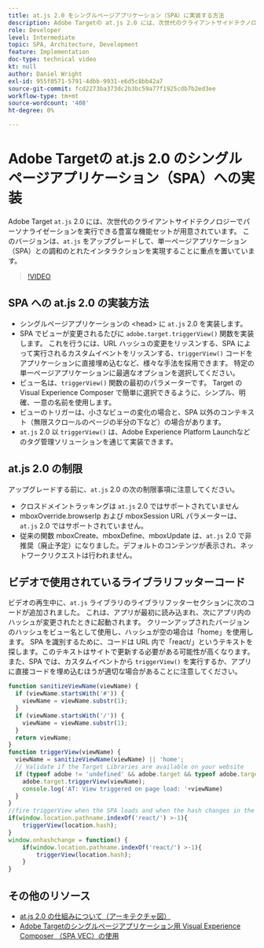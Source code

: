 ```yaml
---
title: at.js 2.0 をシングルページアプリケーション（SPA）に実装する方法
description: Adobe Targetの at.js 2.0 には、次世代のクライアントサイドテクノロジーでパーソナライゼーションを実行できる豊富な機能セットが用意されています。 次の手順に従って、at.js 2.0 をシングルページアプリケーション（SPA）に実装します。
role: Developer
level: Intermediate
topic: SPA, Architecture, Development
feature: Implementation
doc-type: technical video
kt: null
author: Daniel Wright
exl-id: 955f0571-5791-4dbb-9931-e6d5c8bb42a7
source-git-commit: fcd2273ba373dc2b3bc59a77f1925cdb7b2ed3ee
workflow-type: tm+mt
source-wordcount: '408'
ht-degree: 0%

---
```


# Adobe Targetの at.js 2.0 のシングルページアプリケーション（SPA）への実装

Adobe Target `at.js` 2.0 には、次世代のクライアントサイドテクノロジーでパーソナライゼーションを実行できる豊富な機能セットが用意されています。 このバージョンは、`at.js` をアップグレードして、単一ページアプリケーション（SPA）との調和のとれたインタラクションを実現することに重点を置いています。

>[!VIDEO](https://video.tv.adobe.com/v/26248?quality=12)

## SPA への at.js 2.0 の実装方法

* シングルページアプリケーションの &lt;head> に `at.js` 2.0 を実装します。
* SPA でビューが変更されるたびに `adobe.target.triggerView()` 関数を実装します。 これを行うには、URL ハッシュの変更をリッスンする、SPA によって実行されるカスタムイベントをリッスンする、`triggerView()` コードをアプリケーションに直接埋め込むなど、様々な手法を採用できます。 特定の単一ページアプリケーションに最適なオプションを選択してください。
* ビュー名は、`triggerView()` 関数の最初のパラメーターです。 Target の Visual Experience Composer で簡単に選択できるように、シンプル、明確、一意の名前を使用します。
* ビューのトリガーは、小さなビューの変化の場合と、SPA 以外のコンテキスト（無限スクロールのページの半分の下など）の場合があります。
* `at.js` 2.0 以 `triggerView()` は、Adobe Experience Platform Launchなどのタグ管理ソリューションを通じて実装できます。

## at.js 2.0 の制限

アップグレードする前に、`at.js` 2.0 の次の制限事項に注意してください。

* クロスドメイントラッキングは `at.js` 2.0 ではサポートされていません
* mboxOverride.browserIp および mboxSession URL パラメーターは、`at.js` 2.0 ではサポートされていません。
* 従来の関数 mboxCreate、mboxDefine、mboxUpdate は、`at.js` 2.0 で非推奨（廃止予定）になりました。デフォルトのコンテンツが表示され、ネットワークリクエストは行われません。

## ビデオで使用されているライブラリフッターコード

ビデオの再生中に、`at.js` ライブラリのライブラリフッターセクションに次のコードが追加されました。 これは、アプリが最初に読み込まれ、次にアプリ内のハッシュが変更されたときに起動されます。 クリーンアップされたバージョンのハッシュをビュー名として使用し、ハッシュが空の場合は「home」を使用します。 SPA を識別するために、コードは URL 内で「react/」というテキストを探します。このテキストはサイトで更新する必要がある可能性が高くなります。 また、SPA では、カスタムイベントから `triggerView()` を実行するか、アプリに直接コードを埋め込むほうが適切な場合があることに注意してください。

```javascript
function sanitizeViewName(viewName) {
  if (viewName.startsWith('#')) {
    viewName = viewName.substr(1);
  }
  if (viewName.startsWith('/')) {
    viewName = viewName.substr(1);
  }
  return viewName;
}
function triggerView(viewName) {
  viewName = sanitizeViewName(viewName) || 'home';
  // Validate if the Target Libraries are available on your website
  if (typeof adobe != 'undefined' && adobe.target && typeof adobe.target.triggerView === 'function') {
    adobe.target.triggerView(viewName);
    console.log('AT: View triggered on page load: '+viewName)
  }
}
//fire triggerView when the SPA loads and when the hash changes in the SPA
if(window.location.pathname.indexOf('react/') >-1){
    triggerView(location.hash);
}
window.onhashchange = function() {
    if(window.location.pathname.indexOf('react/') >-1){
        triggerView(location.hash);
    }
}
```

## その他のリソース

* [at.js 2.0 の仕組みについて（アーキテクチャ図） ](understanding-how-atjs-20-works.md)
* [Adobe Targetのシングルページアプリケーション用 Visual Experience Composer （SPA VEC）の使用](../experiences/use-the-visual-experience-composer-for-single-page-applications.md)

